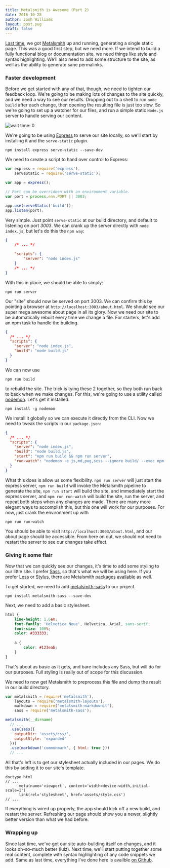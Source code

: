 ```yaml
---
title: Metalsmith is Awesome (Part 2)
date: 2016-10-28
author: Josh Williams
layout: post.pug
draft: false
---
```


[Last time](blog/2010/10/metalsmith-is-awesome), we got
[Metalsmith](http://metalsmith.io) up and running, generating a single static
page.  This was a good first step, but we need more.  If we intend to build a
fully functional blog or documentation site, we need things like style and
syntax highlighting.  We'll also need to add some structure to the site, as well
as the ability to generate sane permalinks.

<!--more-->

### Faster development

Before we get started with any of that, though, we need to tighten our feedback
loop.  We're going to be making lots of changes to the site quickly, and we need
a way to see our results.  Dropping out to a shell to run `node build` after
each change, then opening the resulting file is just too slow.  So we're going
to set up a watcher for our files, and run a simple static `Node.js` server to
handle serving our content.

![wait time: 0](https://c1.staticflickr.com/9/8494/8432392004_39d1505f6c_b.jpg)

We're going to be using [Express](http://expressjs.com/) to serve our site
locally, so we'll start by installing it and the `serve-static` plugin.

``` no-highlight
npm install express serve-static --save-dev
```

We need to create a script to hand over control to Express:

``` javascript|index.js
var express = require('express'),
    serveStatic = require('serve-static');

var app = express();

// Port can be overrideen with an environment variable.
var port = process.env.PORT || 3003;

app.use(serveStatic('build'));
app.listen(port);
```

Very simple.  Just point `serve-static` at our build directory, and default to
listening on port *3003*.  We can crank up the server directly with `node
index.js`, but let's do this the `npm way`:

``` json|package.json
{
	/* ... */

	"scripts": {
		"server": "node index.js"
	}
	/* ... */
}
```

With this in place, we should be able to simply:

``` no-highlight
npm run server
```

Our "site" should now be served on port 3003.  We can confirm this by pointing a
browser at `http://localhost:3003/about.html`.  We should see our super mega
awesome about page in all its glory.  Now we need our site to be automatically
rebuilt every time we change a file.  For starters, let's add an npm task to
handle the building.

``` json|package.json
{
  /* ... */
  "scripts": {
    "server": "node index.js",
    "build": "node build.js"
  }
}
```

We can now use

``` no-highlight
npm run build
```

to rebuild the site.  The trick is tying these 2 together, so they both run back
to back when we make changes.  For this, we're going to use a utility called
[nodemon](http://nodemon.io/).  Let's get it installed.

``` no-highlight
npm install -g nodemon
```

We install it globally so we can execute it directly from the CLI.  Now we need
to tweak the scripts in our `package.json`:

``` json|package.json
{
  /* ... */
  "scripts": {
    "server": "node index.js",
    "build": "node build.js",
    "start": "npm run build && npm run server",
    "run-watch": "nodemon -e js,md,pug,scss --ignore build/ --exec npm start"
  }
}
```

What this does is allow us some flexibility.  `npm run server` will just start
the express server, `npm run build` will invoke the Metalsmith pipeline to
generate the site, `npm run start` will build the site, and immediately start
the express server, and `npm run run-watch` will build the site, run the server,
and repeat both steps when any changes are made.  There are many more
elegant ways to accomplish this, but this one will work for our purposes.
For now, just crank the environment up with

``` no-highlight
npm run run-watch
```

You should be able to visit `http://localhost:3003/about.html`, and our about
page should be accessible.  From here on out, we should not need to restart the
server to see our changes take effect.

### Giving it some flair

Now that we can quickly see our changes, it's time to add some styling to
our little site.  I prefer [Sass](http://sass-lang.com), so that's what we will
be using here.  If you prefer [Less](http://lesscss.org) or
[Stylus](http://stylus-lang.com), there are Metalsmith
[packages](https://www.npmjs.com/package/metalsmith-less)
[available](https://www.npmjs.com/package/metalsmith-stylus) as well.

To get started, we need to add
[metalsmith-sass](https://www.npmjs.com/package/metalsmith-sass) to our project.

``` no-highlight
npm install metalsmith-sass --save-dev
```

Next, we need to add a basic stylesheet.

``` scss|src/assets/style.scss
html {
	line-height: 1.6em;
	font-family: 'Helvetica Neue', Helvetica, Arial, sans-serif;
	font-size: 100%;
	color: #333333;
	
	a {
		color: #123eab;
	}
}
```

That's about as basic as it gets, and bare includes any Sass, but will
do for our purposes.  Full styling is really out of scope for this discussion.

We need to now get Metalsmith to preprocess this file and dump the result in our
build directory.

``` javascript|build.js
var metalsmith = require('metalsmith'),
    layouts = require('metalsmith-layouts'),
    markdown = require('metalsmith-markdownit'),
    sass = require('metalsmith-sass');

metalsmith(__dirname)
  // ...
  .use(sass({
    outputDir: 'assets/css/',
    outputStyle: 'expanded'
  }))
  .use(markdown('commonmark', { html: true }))
  // ...
```

All that's left is to get our stylesheet actually included in our pages.  We do
this by adding it to our site's template.

``` no-highlight|layouts/main.pug
doctype html
// ...
      meta(name='viewport', content='width=device-width,initial-scale=1')
      link(rel='stylesheet', href='assets/style.css')
// ...
```

If everything is wired up properly, the app should kick off a new build, and
restart the server.  Refreshing our page should show you a newer, slightly
better version than what we had before.

### Wrapping up

Since last time, we've got our site auto-building itself on changes, and it
looks oh-so-much better (lulz).  Next time, we'll start putting together some
real content, complete with syntax highlighting of any code snippets we add.
Same as last time, everything I've done here is availble [on
Github](https://github.com/t3hpr1m3/metalsmith-example/tree/part2).
